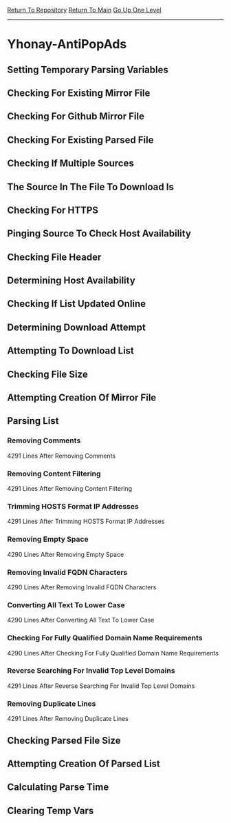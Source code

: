 [Return To Repository](https://github.com/deathbybandaid/piholeparser/)
[Return To Main](https://github.com/deathbybandaid/piholeparser/blob/master/RecentRunLogs/Mainlog.md)
[Go Up One Level](https://github.com/deathbybandaid/piholeparser/blob/master/RecentRunLogs/TopLevelScripts/30-Processing-Blacklists.md)
____________________________________
# Yhonay-AntiPopAds
## Setting Temporary Parsing Variables
## Checking For Existing Mirror File
## Checking For Github Mirror File
## Checking For Existing Parsed File
## Checking If Multiple Sources
## The Source In The File To Download Is
## Checking For HTTPS
## Pinging Source To Check Host Availability
## Checking File Header
## Determining Host Availability
## Checking If List Updated Online
## Determining Download Attempt
## Attempting To Download List
## Checking File Size
## Attempting Creation Of Mirror File
## Parsing List
### Removing Comments
4291 Lines After Removing Comments
### Removing Content Filtering
4291 Lines After Removing Content Filtering
### Trimming HOSTS Format IP Addresses
4291 Lines After Trimming HOSTS Format IP Addresses
### Removing Empty Space
4290 Lines After Removing Empty Space
### Removing Invalid FQDN Characters
4290 Lines After Removing Invalid FQDN Characters
### Converting All Text To Lower Case
4290 Lines After Converting All Text To Lower Case
### Checking For Fully Qualified Domain Name Requirements
4290 Lines After Checking For Fully Qualified Domain Name Requirements
### Reverse Searching For Invalid Top Level Domains
4291 Lines After Reverse Searching For Invalid Top Level Domains
### Removing Duplicate Lines
4291 Lines After Removing Duplicate Lines
## Checking Parsed File Size
## Attempting Creation Of Parsed List
## Calculating Parse Time
## Clearing Temp Vars
